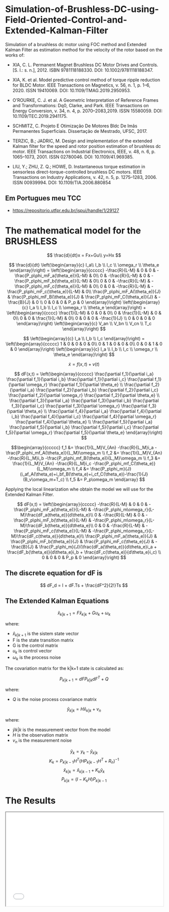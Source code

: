 # Simulation-of-Brushless-DC-using-Field-Oriented-Control-and-Extended-Kalman-Filter

Simulation of a brushless dc motor using FOC method and Extended Kalman Filter as estimation method for the velocity of the rotor based on the works of:

* XIA, C. L. Permanent Magnet Brushless DC Motor Drives and Controls. [S. l.: s. n.], 2012.
ISBN 9781118188330. DOI: 10.1002/9781118188347.
* XIA, K. et al. Model predictive control method of torque ripple reduction for BLDC Motor.
IEEE Transactions on Magnetics, v. 56, n. 1, p. 1–6, 2020. ISSN 19410069. DOI:
10.1109/TMAG.2019.2950953.

* O’ROURKE, C. J. et al. A Geometric Interpretation of Reference Frames and Transformations:
Dq0, Clarke, and Park. IEEE Transactions on Energy Conversion, v. 34, n. 4, p. 2070–2083,2019. ISSN 15580059. DOI: 10.1109/TEC.2019.2941175.
* SCHMITZ, C. Projeto E Otimização De Motores Bldc De Imãs Permanentes Superficiais.
Dissertação de Mestrado, UFSC, 2017.
* TERZIC, B.; JADRIC, M. Design and implementation of the extended Kalman filter for the
speed and rotor position estimation of brushless dc motor. IEEE Transactions on Industrial
Electronics, IEEE, v. 48, n. 6, p. 1065–1073, 2001. ISSN 02780046. DOI:
10.1109/41.969385.

* LIU, Y.; ZHU, Z. Q.; HOWE, D. Instantaneous torque estimation in sensorless
direct-torque-controlled brushless DC motors. IEEE Transactions on Industry Applications,
v. 42, n. 5, p. 1275–1283, 2006. ISSN 00939994. DOI: 10.1109/TIA.2006.880854

## Em Portugues meu TCC

* <https://repositorio.utfpr.edu.br/jspui/handle/1/29127>

# The mathematical model for the BRUSHLESS

$$
\frac{d}{dt}x = Fx+Gu\\
y=Hx
$$

$$
\frac{d}{dt}
\left(\begin{array}{c}
I_a\\
I_b \\
I_c \\
\omega_r \\
\theta_e
\end{array}\right)
= \left(\begin{array}{ccccc}
-\frac{R}{L-M} & 0 & 0 & -\frac{P_p\phi_mF_a(\theta_e)}{L-M} & 0\\
0 & -\frac{R}{L-M} & 0 & -\frac{P_p\phi_mF_b(\theta_e)}{L-M} & 0\\
0 & 0 & -\frac{R}{L-M} & -\frac{P_p\phi_mF_c(\theta_e)}{L-M} & 0\\
0 & 0 & -\frac{R}{L-M} & -\frac{P_p\phi_mF_c(\theta_e)}{L-M} & 0\\
\frac{P_p\phi_mF_A(\theta_e)}{J} & \frac{P_p\phi_mF_B(\theta_e)}{J} & \frac{P_p\phi_mF_C(\theta_e)}{J} & -\frac{B}{J} & 0 \\
0 & 0 & 0 & P_p & 0
\end{array}\right)
\left(\begin{array}{c}
I_a \\
I_b \\
I_c \\
\omega_r \\
\theta_e
\end{array}\right)
+
\left(\begin{array}{cccc}
\frac{1}{L-M} & 0 & 0 & 0\\
0 & \frac{1}{L-M} & 0 & 0\\
0 & 0 & \frac{1}{L-M} & 0\\
0 & 0 & 0 & -\frac{1}{J} \\
0 & 0 & 0 & 0
\end{array}\right)
\left(\begin{array}{c}
V_an \\
V_bn \\
V_cn \\
T_c
\end{array}\right)
$$

$$
\left(\begin{array}{c}
I_a \\
I_b \\
I_c
\end{array}\right)
= \left(\begin{array}{ccccc}
1 & 0 & 0 & 0 & 0\\
0 & 1 & 0 & 0 & 0\\
0 & 0 & 1 & 0 & 0
\end{array}\right)
\left(\begin{array}{c}
I_a \\
I_b \\
I_c \\
\omega_r \\
\theta_e
\end{array}\right)
$$

$$
\dot{x} = f(x,t) + v(t)
$$

$$
dF(x,t) = \left(\begin{array}{ccccc}
\frac{\partial f_1}{\partial i_a} \frac{\partial f_1}{\partial i_b} \frac{\partial f_1}{\partial i_c} \frac{\partial f_1}{\partial \omega_r} \frac{\partial f_1}{\partial \theta_e} \\
\frac{\partial f_2}{\partial i_a} \frac{\partial f_2}{\partial i_b} \frac{\partial f_2}{\partial i_c} \frac{\partial f_2}{\partial \omega_r} \frac{\partial f_2}{\partial \theta_e} \\
\frac{\partial f_3}{\partial i_a} \frac{\partial f_3}{\partial i_b} \frac{\partial f_3}{\partial i_c} \frac{\partial f_3}{\partial \omega_r} \frac{\partial f_3}{\partial \theta_e} \\
\frac{\partial f_4}{\partial i_a} \frac{\partial f_4}{\partial i_b} \frac{\partial f_4}{\partial i_c} \frac{\partial f_4}{\partial \omega_r} \frac{\partial f_4}{\partial \theta_e} \\
\frac{\partial f_5}{\partial i_a} \frac{\partial f_5}{\partial i_b} \frac{\partial f_5}{\partial i_c} \frac{\partial f_5}{\partial \omega_r} \frac{\partial f_5}{\partial \theta_e}
\end{array}\right)
$$

$$\begin{array}{ccccc}
f_1 &= \frac{1}{L_M}V_{An} -\frac{R}{L_M}i_a -\frac{P_p\phi_mf_A(\theta_e)}{L_M}\omega_m \\
f_2 &= \frac{1}{L_M}V_{An} -\frac{R}{L_M}i_b -\frac{P_p\phi_mf_B(\theta_e)}{L_M}\omega_m \\
f_3 &= \frac{1}{L_M}V_{An} -\frac{R}{L_M}i_c -\frac{P_p\phi_mf_C(\theta_e)}{L_M}\omega_m \\
f_4 &= \frac{P_p\phi_m}{J}(i_af_A(\theta_e)+i_bf_B(\theta_e)+i_cf_C(\theta_e))-\frac{1}{J}(B_v\omega_m+T_c) \\
f_5 &= P_p\omega_m
\end{array}
$$

Applying the local linearization whe obtain the model we will use for the Extended Kalman Filter.

$$
dF(x,t) =
\left(\begin{array}{ccccc}
-\frac{R}{L-M} & 0 & 0 & -\frac{P_p\phi_mF_a(\theta_e)}{L-M} & -\frac{P_p\phi_m\omega_r}{L-M}\frac{dF_a(theta_e)}{d\theta_e}\\
0 & -\frac{R}{L-M} & 0 & -\frac{P_p\phi_mF_b(\theta_e)}{L-M} & -\frac{P_p\phi_m\omega_r}{L-M}\frac{dF_b(theta_e)}{d\theta_e}\\
0 & 0 & -\frac{R}{L-M} & -\frac{P_p\phi_mF_c(\theta_e)}{L-M} & -\frac{P_p\phi_m\omega_r}{L-M}\frac{dF_c(theta_e)}{d\theta_e}\\
\frac{P_p\phi_mF_a(\theta_e)}{J} & \frac{P_p\phi_mF_b(\theta_e)}{J} & \frac{P_p\phi_mF_c(\theta_e}{J} & -\frac{B}{J} &
\frac{P_p\phi_m}{J}(\frac{dF_a(\theta_e)}{d\theta_e}i_a + \frac{dF_b(\theta_e)}{d\theta_e}i_b + \frac{dF_c(\theta_e)}{d\theta_e}i_c) \\
0 & 0 & 0 & P_p & 0
\end{array}\right)
$$

## The discrete equation for dF is

$$
dF_d = I + dF.Ts + \frac{dF^2}{2!}Ts
$$

## The Extended Kalman Equations

$$
\hat{x}_{k|k+1} = F\hat{x}_{k|k} + Gu_k + \omega_k
$$

where:

* $\hat{x}_{k|k+1}$ is the sistem state vector
* F is the state transition matrix
* G is the control matrix
* $u_k$ is control vector
* $\omega_k$ is the process noise

The covariation matrix for the k|k+1 state is calculated as:

$$
P_{k|k+1} =dFP_{k|k}dF^T+Q
$$

where:

* $Q$ is the noise process covariance matrix

$$
\hat{y}_{k|k} = H\hat{x}_{k|k} + v_n
$$

where:

* $\hat{y}{k|k}$ is the measurement vector from the model
* $H$ is the observation matrix
* $v_n$ is the measurement noise

$$\tilde{y}_k = y_k - \hat{y}_{k|k}$$
$$ K_k = P_{k|k-1}H^T(HP_{k|k-1}H^T+R_n)^{-1}$$
$$ \hat{x}_{k|k} = \hat{x}_{k|k-1}+K_k\tilde{y}_k$$
$$ P_{k|k} = (I -K_kH)P_{k|k-1}$$

# The Results

<iframe width="100%" height="300" src="Resultados/kalman_fig_1.pdf">

<embed src="Resultados/kalman_fig_1.pdf" type="application/pdf">